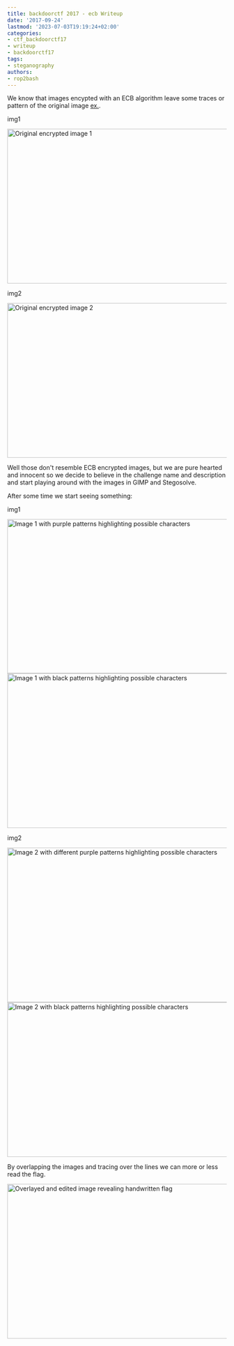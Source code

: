 ```yaml
---
title: backdoorctf 2017 - ecb Writeup
date: '2017-09-24'
lastmod: '2023-07-03T19:19:24+02:00'
categories:
- ctf_backdoorctf17
- writeup
- backdoorctf17
tags:
- steganography
authors:
- rop2bash
---
```


We know that images encypted with an ECB algorithm leave some traces or pattern of the original image [ex.](https://i.stack.imgur.com/bXAUL.png).

img1

<img class="img-responsive" src="/backdoorctf17/ecb-1.png" alt="Original encrypted image 1" width="603" height="354.7">

img2

<img class="img-responsive" src="/backdoorctf17/ecb-2.png" alt="Original encrypted image 2" width="603" height="354.7">

Well those don't resemble ECB encrypted images, but we are pure hearted and innocent so we decide to believe in the challenge name and description and start playing around with the images in GIMP and Stegosolve.

After some time we start seeing something:

img1


<img class="img-responsive" src="/backdoorctf17/ecb-3.png" alt="Image 1 with purple patterns highlighting possible characters" width="603" height="354.7">


<img class="img-responsive" src="/backdoorctf17/ecb-4.png" alt="Image 1 with black patterns highlighting possible characters" width="603" height="354.7">

img2


<img class="img-responsive" src="/backdoorctf17/ecb-5.jpg" alt="Image 2 with different purple patterns highlighting possible characters" width="603" height="354.7">


<img class="img-responsive" src="/backdoorctf17/ecb-6.png" alt="Image 2 with black patterns highlighting possible characters" width="603" height="354.7">

By overlapping the images and tracing over the lines we can more or less read the flag.

<img class="img-responsive" src="/backdoorctf17/ecb-7.png" alt="Overlayed and edited image revealing handwritten flag" width="603" height="355">
